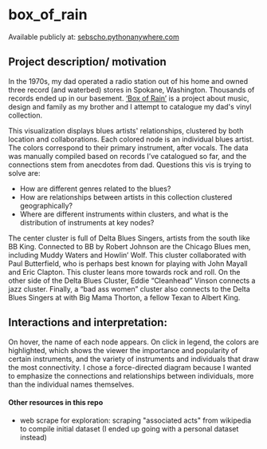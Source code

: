 # box_of_rain

Available publicly at: [sebscho.pythonanywhere.com](sebscho.pythonanywhere.com)

## Project description/ motivation
In the 1970s, my dad operated a radio station out of his home and owned three record (and waterbed) stores in Spokane, Washington. Thousands of records ended up in our basement. [‘Box of Rain’](http://www.sebscho.com/boxofrain) is a project about music, design and family as my brother and I attempt to catalogue my dad's vinyl collection. 

This visualization displays blues artists' relationships, clustered by both location and collaborations. Each colored node is an individual blues artist. The colors correspond to their primary instrument, after vocals. The data was manually compiled based on records I’ve catalogued so far, and the connections stem from anecdotes from dad. Questions this vis is trying to solve are: 

* How are different genres related to the blues? 
* How are relationships between artists in this collection clustered geographically? 
* Where are different instruments within clusters, and what is the distribution of instruments at key nodes? 

The center cluster is full of Delta Blues Singers, artists from the south like BB King. Connected to BB by Robert Johnson are the Chicago Blues men, including Muddy Waters and Howlin’ Wolf. This cluster collaborated with Paul Butterfield, who is perhaps best known for playing with John Mayall and Eric Clapton. This cluster leans more towards rock and roll. On the other side of the Delta Blues Cluster, Eddie “Cleanhead” Vinson connects a jazz cluster. Finally, a “bad ass women” cluster also connects to the Delta Blues Singers at with Big Mama Thorton, a fellow Texan to Albert King. 

## Interactions and interpretation:
On hover, the name of each node appears. On click in legend, the colors are highlighted, which shows the viewer the importance and popularity of certain instruments, and the variety of instruments and individuals that draw the most connectivity. I chose a force-directed diagram because I wanted to emphasize the connections and relationships between individuals, more than the individual names themselves. 


#### Other resources in this repo
* web scrape for exploration: scraping "associated acts" from wikipedia to compile initial dataset (I ended up going with a personal dataset instead)

